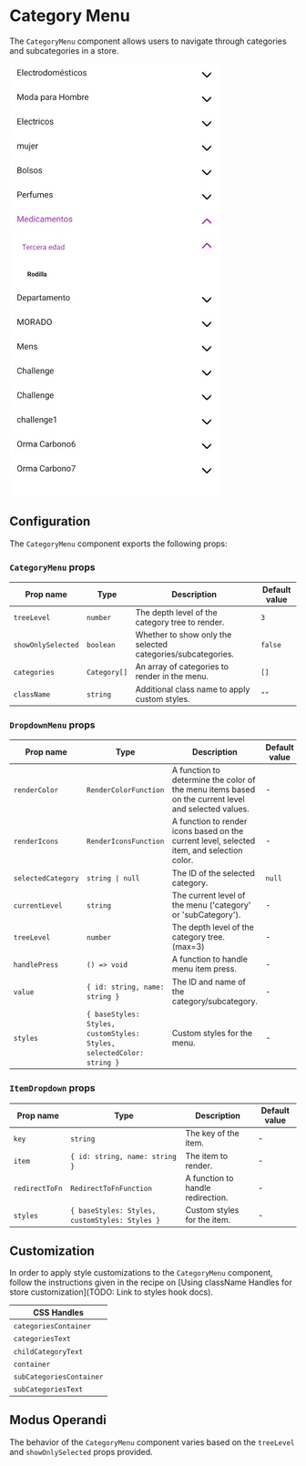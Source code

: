 # Category Menu

The `CategoryMenu` component allows users to navigate through categories and subcategories in a store.

![Category Menu](./exampleCategoryMenu.jpg)

## Configuration

The `CategoryMenu` component exports the following props:

### `CategoryMenu` props

| Prop name          | Type         | Description                                                 | Default value |
| ------------------ | ------------ | ----------------------------------------------------------- | ------------- |
| `treeLevel`        | `number`     | The depth level of the category tree to render.             | `3`           |
| `showOnlySelected` | `boolean`    | Whether to show only the selected categories/subcategories. | `false`       |
| `categories`       | `Category[]` | An array of categories to render in the menu.               | `[]`          |
| `className`        | `string`     | Additional class name to apply custom styles.               | `""`          |

### `DropdownMenu` props

| Prop name          | Type                                                                  | Description                                                                                         | Default value |
| ------------------ | --------------------------------------------------------------------- | --------------------------------------------------------------------------------------------------- | ------------- |
| `renderColor`      | `RenderColorFunction`                                                 | A function to determine the color of the menu items based on the current level and selected values. | -             |
| `renderIcons`      | `RenderIconsFunction`                                                 | A function to render icons based on the current level, selected item, and selection color.          | -             |
| `selectedCategory` | `string \| null`                                                      | The ID of the selected category.                                                                    | `null`        |
| `currentLevel`     | `string`                                                              | The current level of the menu ('category' or 'subCategory').                                        | -             |
| `treeLevel`        | `number`                                                              | The depth level of the category tree. (max=3)                                                       | -             |
| `handlePress`      | `() => void`                                                          | A function to handle menu item press.                                                               | -             |
| `value`            | `{ id: string, name: string }`                                        | The ID and name of the category/subcategory.                                                        | -             |
| `styles`           | `{ baseStyles: Styles, customStyles: Styles, selectedColor: string }` | Custom styles for the menu.                                                                         | -             |

### `ItemDropdown` props

| Prop name      | Type                                           | Description                       | Default value |
| -------------- | ---------------------------------------------- | --------------------------------- | ------------- |
| `key`          | `string`                                       | The key of the item.              | -             |
| `item`         | `{ id: string, name: string }`                 | The item to render.               | -             |
| `redirectToFn` | `RedirectToFnFunction`                         | A function to handle redirection. | -             |
| `styles`       | `{ baseStyles: Styles, customStyles: Styles }` | Custom styles for the item.       | -             |

## Customization

In order to apply style customizations to the `CategoryMenu` component, follow the instructions given in the recipe on [Using className Handles for store customization](TODO: Link to styles hook docs).

| CSS Handles              |
| ------------------------ |
| `categoriesContainer`    |
| `categoriesText`         |
| `childCategoryText`      |
| `container`              |
| `subCategoriesContainer` |
| `subCategoriesText`      |

## Modus Operandi

The behavior of the `CategoryMenu` component varies based on the `treeLevel` and `showOnlySelected` props provided.

